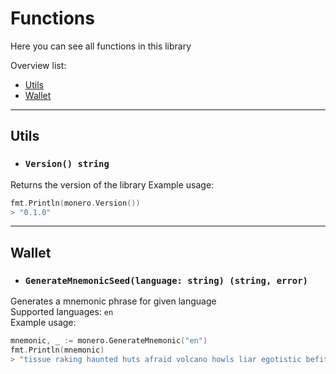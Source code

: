 # Functions

Here you can see all functions in this library

Overview list:
- [Utils](#utils)
- [Wallet](#wallet)
---
## Utils
- ### `Version() string`

Returns the version of the library 
Example usage:
```go
fmt.Println(monero.Version())
> "0.1.0"
```

---

## Wallet
- ### `GenerateMnemonicSeed(language: string) (string, error)`

Generates a mnemonic phrase for given language \
Supported languages: `en` \
Example usage:
```go
mnemonic, _ := monero.GenerateMnemonic("en")
fmt.Println(mnemonic)
> "tissue raking haunted huts afraid volcano howls liar egotistic befit rounded older bluntly imbalance pivot exotic tuxedo amaze mostly lukewarm macro vocal hounded biplane rounded"
```







